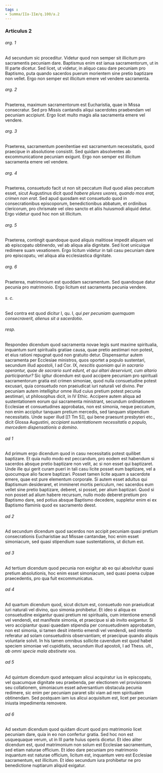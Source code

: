 ```yaml
---
tags : 
- Summa/IIa-IIæ/q.100/a.2
---
```


### Articulus 2

###### arg. 1
Ad secundum sic proceditur. Videtur quod non semper sit illicitum pro sacramentis pecuniam dare. Baptismus enim est ianua sacramentorum, ut in III parte dicetur. Sed licet, ut videtur, in aliquo casu dare pecuniam pro Baptismo, puta quando sacerdos puerum morientem sine pretio baptizare non vellet. Ergo non semper est illicitum emere vel vendere sacramenta.

###### arg. 2
Praeterea, maximum sacramentorum est Eucharistia, quae in Missa consecratur. Sed pro Missis cantandis aliqui sacerdotes praebendam vel pecuniam accipiunt. Ergo licet multo magis alia sacramenta emere vel vendere.

###### arg. 3
Praeterea, sacramentum poenitentiae est sacramentum necessitatis, quod praecipue in absolutione consistit. Sed quidam absolventes ab excommunicatione pecuniam exigunt. Ergo non semper est illicitum sacramenta emere vel vendere.

###### arg. 4
Praeterea, consuetudo facit ut non sit peccatum illud quod alias peccatum esset, sicut Augustinus dicit quod *habere plures uxores, quando mos erat, crimen non erat*. Sed apud quosdam est consuetudo quod in consecrationibus episcoporum, benedictionibus abbatum, et ordinibus clericorum, pro chrismate vel oleo sancto et aliis huiusmodi aliquid detur. Ergo videtur quod hoc non sit illicitum.

###### arg. 5
Praeterea, contingit quandoque quod aliquis malitiose impedit aliquem vel ab episcopatu obtinendo, vel ab aliqua alia dignitate. Sed licet unicuique redimere suam vexationem. Ergo licitum videtur in tali casu pecuniam dare pro episcopatu, vel aliqua alia ecclesiastica dignitate.

###### arg. 6
Praeterea, matrimonium est quoddam sacramentum. Sed quandoque datur pecunia pro matrimonio. Ergo licitum est sacramenta pecunia vendere.

###### s. c.
Sed contra est quod dicitur I, qu. I, *qui per pecuniam quemquam consecraverit, alienus sit a sacerdotio*.

###### resp.
Respondeo dicendum quod sacramenta novae legis sunt maxime spiritualia, inquantum sunt spiritualis gratiae causa, quae pretio aestimari non potest, et eius rationi repugnat quod non gratuito detur. Dispensantur autem sacramenta per Ecclesiae ministros, quos oportet a populo sustentari, secundum illud apostoli, I ad Cor. IX, *nescitis quoniam qui in sacrario operantur, quae de sacrario sunt edunt, et qui altari deserviunt, cum altario participantur?* Sic igitur dicendum est quod accipere pecuniam pro spirituali sacramentorum gratia est crimen simoniae, quod nulla consuetudine potest excusari, quia consuetudo non praeiudicat iuri naturali vel divino. Per pecuniam autem intelligitur omne illud cuius pretium potest pecunia aestimari, ut philosophus dicit, in IV Ethic. Accipere autem aliqua ad sustentationem eorum qui sacramenta ministrant, secundum ordinationem Ecclesiae et consuetudines approbatas, non est simonia, neque peccatum, non enim accipitur tanquam pretium mercedis, sed tanquam stipendium necessitatis. Unde super illud [[1 Tm 5]], qui bene praesunt presbyteri etc., dicit Glossa Augustini, *accipiant sustentationem necessitatis a populo, mercedem dispensationis a domino*.

###### ad 1
Ad primum ergo dicendum quod in casu necessitatis potest quilibet baptizare. Et quia nullo modo est peccandum, pro eodem est habendum si sacerdos absque pretio baptizare non velit, ac si non esset qui baptizaret. Unde ille qui gerit curam pueri in tali casu licite posset eum baptizare, vel a quocumque alio facere baptizari. Posset tamen licite aquam a sacerdote emere, quae est pure elementum corporale. Si autem esset adultus qui Baptismum desideraret, et immineret mortis periculum, nec sacerdos eum vellet sine pretio baptizare, deberet, si posset, per alium baptizari. Quod si non posset ad alium habere recursum, nullo modo deberet pretium pro Baptismo dare, sed potius absque Baptismo decedere, suppletur enim ei ex Baptismo flaminis quod ex sacramento deest.

###### ad 2
Ad secundum dicendum quod sacerdos non accipit pecuniam quasi pretium consecrationis Eucharistiae aut Missae cantandae, hoc enim esset simoniacum, sed quasi stipendium suae sustentationis, ut dictum est.

###### ad 3
Ad tertium dicendum quod pecunia non exigitur ab eo qui absolvitur quasi pretium absolutionis, hoc enim esset simoniacum, sed quasi poena culpae praecedentis, pro qua fuit excommunicatus.

###### ad 4
Ad quartum dicendum quod, sicut dictum est, consuetudo non praeiudicat iuri naturali vel divino, quo simonia prohibetur. Et ideo si aliqua ex consuetudine exigantur quasi pretium rei spiritualis, cum intentione emendi vel vendendi, est manifeste simonia, et praecipue si ab invito exigantur. Si vero accipiantur quasi quaedam stipendia per consuetudinem approbatam, non est simonia, si tamen desit intentio emendi vel vendendi, sed intentio referatur ad solam consuetudinis observantiam; et praecipue quando aliquis voluntarie solvit. In his tamen omnibus sollicite cavendum est quod habet speciem simoniae vel cupiditatis, secundum illud apostoli, I ad Thess. ult., *ab omni specie mala abstinete vos*.

###### ad 5
Ad quintum dicendum quod antequam alicui acquiratur ius in episcopatu, vel quacumque dignitate seu praebenda, per electionem vel provisionem seu collationem, simoniacum esset adversantium obstacula pecunia redimere, sic enim per pecuniam pararet sibi viam ad rem spiritualem obtinendam. Sed postquam iam ius alicui acquisitum est, licet per pecuniam iniusta impedimenta removere.

###### ad 6
Ad sextum dicendum quod quidam dicunt quod pro matrimonio licet pecuniam dare, quia in eo non confertur gratia. Sed hoc non est usquequaque verum, ut in III parte huius operis dicetur. Et ideo aliter dicendum est, quod matrimonium non solum est Ecclesiae sacramentum, sed etiam naturae officium. Et ideo dare pecuniam pro matrimonio inquantum est naturae officium, licitum est, inquantum vero est Ecclesiae sacramentum, est illicitum. Et ideo secundum iura prohibetur ne pro benedictione nuptiarum aliquid exigatur.

